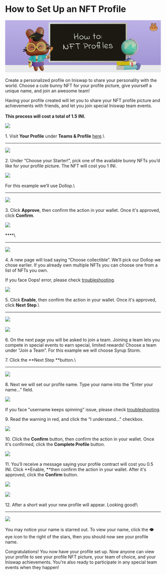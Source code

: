 # How to Set Up an NFT Profile

![](<../../.gitbook/assets/docs-masthead-1- (1).png>)

Create a personalized profile on Iniswap to share your personality with the world. Choose a cute bunny NFT for your profile picture, give yourself a unique name, and join an awesome team!

Having your profile created will let you to share your NFT profile picture and achievements with friends, and let you join special Iniswap team events.\
\
**This process will cost a total of 1.5 INI.**

![](<../../.gitbook/assets/image (170).png>)

1\. Visit **Your Profile** under **Teams & Profile** [here](https://iniswap.finance/profile).\
****

![](<../../.gitbook/assets/image (118).png>)

2\. Under “Choose your Starter!”, pick one of the available bunny NFTs you’d like for your profile picture. The NFT will cost you 1 INI.

![](<../../.gitbook/assets/image (160).png>)

For this example we’ll use Dollop.\
****

![](<../../.gitbook/assets/image (84).png>)

3\. Click **Approve**, then confirm the action in your wallet. Once it's approved, click **Confirm**.

![](<../../.gitbook/assets/image (164).png>)

****\
****

![](<../../.gitbook/assets/image (102).png>)

4\. A new page will load saying “Choose collectible”. We’ll pick our Dollop we chose earlier. If you already own multiple NFTs you can choose one from a list of NFTs you own.

If you face Oops! error, please check [troubleshooting](https://docs.iniswap.finance/help/troubleshooting#oops-we-couldnt-find-any-iniswap-collectibles-in-your-wallet).

![](<../../.gitbook/assets/image (144).png>)

5\. Click **Enable**, then confirm the action in your wallet. Once it's approved, click **Next Step**.\
****

![](<../../.gitbook/assets/image (151).png>)

![](<../../.gitbook/assets/image (133).png>)

6\. On the next page you will be asked to join a team. Joining a team lets you compete in special events to earn special, limited rewards! Choose a team under “Join a Team”. For this example we will choose Syrup Storm.

7\. Click the **Next Step **button.\
****

![](<../../.gitbook/assets/image (95).png>)

8\. Next we will set our profile name. Type your name into the “Enter your name…” field.

![](<../../.gitbook/assets/image (129).png>)

If you face "username keeps spinning" issue, please check [troubleshooting](https://docs.iniswap.finance/help/troubleshooting#checking-username-keeps-spinning).

9\. Read the warning in red, and click the “I understand…” checkbox.

![](<../../.gitbook/assets/image (52).png>)

10\. Click the **Confirm** button, then confirm the action in your wallet. Once it's confirmed, click the **Complete Profile** button.

![](<../../.gitbook/assets/image (74).png>)

11\. You’ll receive a message saying your profile contract will cost you 0.5 INI. Click **Enable, **then confirm the action in your wallet. After it's approved, click the **Confirm** button.

![](<../../.gitbook/assets/image (148).png>)

![](<../../.gitbook/assets/image (161).png>)

12\. After a short wait your new profile will appear. Looking good!\
****

![](<../../.gitbook/assets/image (116).png>)

You may notice your name is starred out. To view your name, click the **👁** eye icon to the right of the stars, then you should now see your profile name.

Congratulations! You now have your profile set up. Now anyone can view your profile to see your profile NFT picture, your team of choice, and your Iniswap achievements. You're also ready to participate in any special team events when they happen!
